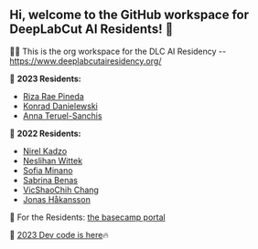 ## Hi, welcome to the GitHub workspace for DeepLabCut AI Residents! 👋


🙋‍♀️ This is the org workspace for the DLC AI Residency -- https://www.deeplabcutairesidency.org/ 

🌈 **2023 Residents:**
- [Riza Rae Pineda](https://github.com/rizarae-p)
- [Konrad Danielewski](https://github.com/KonradDanielewski)
- [Anna Teruel-Sanchis](https://github.com/anna-teruel)

🌈 **2022 Residents:**
- [Nirel Kadzo](https://github.com/Kadzon)
- [Neslihan Wittek](https://github.com/neslihanedes)
- [Sofia Minano](https://github.com/sfmig)
- [Sabrina Benas](https://github.com/sabrinabenas)
- [VicShaoChih Chang](https://github.com/vchiang001)
- [Jonas Håkansson](https://github.com/biol-jsh)


🍿 For the Residents: [the basecamp portal](https://3.basecamp.com/3651115/projects/26455723)

🧙 [2023 Dev code is here](https://github.com/DeepLabCutAIResidency/DeepLabCut2023version)🔥

